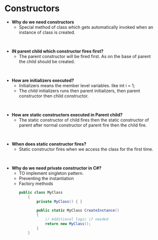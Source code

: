 # Constructors

* **Why do we need constructors**
  * Special method of class which gets automatically invoked when an instance of class is created. 
<br/>

* **IN parent child which constructor fires first?**
  * The parent constructor will be fired first. As on the base of parent the child should be created.
<br/>

* **How are initializers executed?**
  * Initializers means the member level variables. like int i = 1; 
  * The child initializers runs then parent initializers, then parent constructor then child constructor. 
<br/>

* **How are static constructors executed in Parent child?**
  * The static constructor of child fires then the static constructor of parent after normal constructor of parent fire then the child fire. 
<br/>

* **When does static constructor fires?**
  * Static constructor fires when we access the class for the first time. 
<br/>

* **Why do we need private constructor in C#?**
  * TO implement singleton pattern.
  * Preventing the instantiation
  * Factory methods
    ```csharp
    public class MyClass
        {
            private MyClass() { }

            public static MyClass CreateInstance()
            {
                // Additional logic if needed
                return new MyClass();
            }
        }
    ```
  